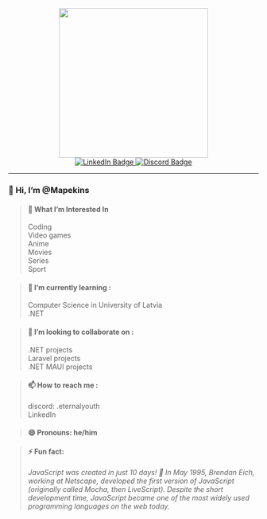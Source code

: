 <div id="header" align="center">
  <img src="https://i.giphy.com/media/v1.Y2lkPTc5MGI3NjExa3oxZnByM2FxMGkzcTZlczY1c3BqMnluZXNpbDl3MWx5aWo5NGNuZiZlcD12MV9pbnRlcm5hbF9naWZfYnlfaWQmY3Q9Zw/B4dt6rXq6nABilHTYM/giphy.gif" width="300"/>
</div>
<div id="badges" align="center">
  <a href="https://www.linkedin.com/in/mareks-vasi%C4%BCevskis-187529270/">
    <img src="https://img.shields.io/badge/LinkedIn-blue?style=for-the-badge&logo=linkedin&logoColor=white" alt="LinkedIn Badge"/>
  </a>
  <a href="https://discord.com/users/272644580845813760/">
    <img src="https://img.shields.io/badge/Discord-gray?style=for-the-badge&logo=Discord&logoColor=white" alt="Discord Badge"/>
  </a>
</div>
<hr>


### 👋 Hi, I’m @Mapekins

>#### 👀 What I’m Interested In
>  Coding  
>  Video games  
>  Anime  
>  Movies  
>  Series  
>  Sport  

>#### 🌱 I’m currently learning :
>  Computer Science in University of Latvia  
>  .NET

>#### 💞️ I’m looking to collaborate on :
>  .NET projects  
>  Laravel projects  
>  .NET MAUI projects

>#### 📫 How to reach me :  
>  discord: .eternalyouth  
>  LinkedIn

>#### 😄 Pronouns: he/him

>#### ⚡ Fun fact:  
>  *JavaScript was created in just 10 days! 🚀 In May 1995, Brendan Eich, working at Netscape, developed the first version of JavaScript (originally called Mocha, then LiveScript). Despite the short development time, JavaScript became one of the most widely used programming languages on the web today.*

<!---
Mapekins/Mapekins is a ✨ special ✨ repository because its `README.md` (this file) appears on your GitHub profile.
You can click the Preview link to take a look at your changes.
--->
